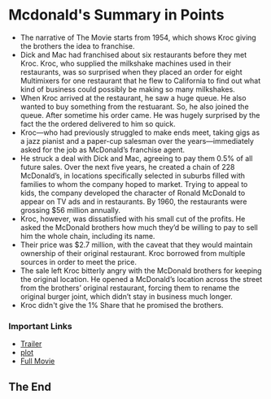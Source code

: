   # Mcdonald's Summary in Points
  - The narrative of The Movie starts from 1954, which shows Kroc giving the brothers the idea to franchise.
  - Dick and Mac had franchised about six restaurants before they met Kroc. Kroc, who supplied the milkshake machines used in their restaurants, was so surprised when they placed an order for eight Multimixers for one restaurant that he flew to California to find out what kind of business could possibly be making so many milkshakes.
  - When Kroc arrived at the restaurant, he saw a huge queue. He also wanted to buy something from the restuarant. So, he also joined the queue. After sometime his order came. He was hugely surprised by the fact the the ordered delivered to him so quick.
  - Kroc—who had previously struggled to make ends meet, taking gigs as a jazz pianist and a paper-cup salesman over the years—immediately asked for the job as McDonald’s franchise agent.
  - He struck a deal with Dick and Mac, agreeing to pay them 0.5% of all future sales. Over the next five years, he created a chain of 228 McDonald’s, in locations specifically selected in suburbs filled with families to whom the company hoped to market. Trying to appeal to kids, the company developed the character of Ronald McDonald to appear on TV ads and in restaurants. By 1960, the restaurants were grossing $56 million annually.
  - Kroc, however, was dissatisfied with his small cut of the profits. He asked the McDonald brothers how much they’d be willing to pay to sell him the whole chain, including its name. 
  - Their price was $2.7 million, with the caveat that they would maintain ownership of their original restaurant. Kroc borrowed from multiple sources in order to meet the price.
  - The sale left Kroc bitterly angry with the McDonald brothers for keeping the original location. He opened a McDonald’s location across the street from the brothers’ original restaurant, forcing them to rename the original burger joint, which didn’t stay in business much longer.
  - Kroc didn't give the 1% Share that he promised the brothers.
  
  
   ### Important Links
  - [Trailer](https://www.youtube.com/watch?v=oprJX5BomEc)
  - [plot](https://www.imdb.com/title/tt4276820/plotsummary)
  - [Full Movie](https://www.jiocinema.com/watch/movies/the-founder/0/0/00bbf6300ee511ebaaf6db8669ab1f15/0/0)


## The End
